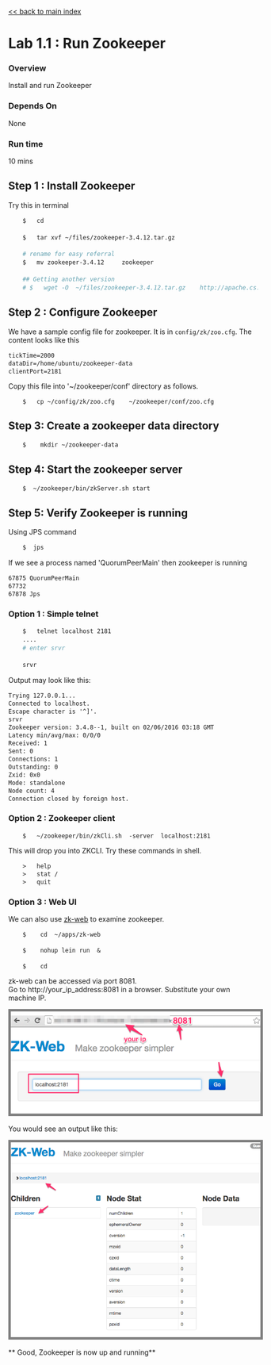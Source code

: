 <link rel='stylesheet' href='../assets/css/main.css'/>

[<< back to main index](../README.md)

Lab 1.1 : Run Zookeeper
=====================

### Overview
Install and run Zookeeper

### Depends On
None

### Run time
10 mins


## Step 1 : Install Zookeeper
Try this in terminal
```bash
    $   cd

    $   tar xvf ~/files/zookeeper-3.4.12.tar.gz

    # rename for easy referral
    $   mv zookeeper-3.4.12     zookeeper

    ## Getting another version
    # $   wget -O  ~/files/zookeeper-3.4.12.tar.gz    http://apache.cs.utah.edu/zookeeper/zookeeper-3.4.12/zookeeper-3.4.12.tar.gz

```


## Step 2 :  Configure Zookeeper
We have a sample config file for zookeeper.  It is in  `config/zk/zoo.cfg`.  The content looks like this

```
tickTime=2000
dataDir=/home/ubuntu/zookeeper-data
clientPort=2181
```

Copy this file into '~/zookeeper/conf' directory as follows.

```
    $   cp ~/config/zk/zoo.cfg    ~/zookeeper/conf/zoo.cfg
```


## Step 3:  Create a zookeeper data directory
```
    $    mkdir ~/zookeeper-data
```

## Step 4: Start the zookeeper server
```
    $  ~/zookeeper/bin/zkServer.sh start
```

## Step 5:  Verify Zookeeper is running
Using JPS command
```bash
    $  jps
```
If we see a process named 'QuorumPeerMain' then zookeeper is running

```console
67875 QuorumPeerMain
67732
67878 Jps
```


### Option 1  : Simple telnet
```bash
    $   telnet localhost 2181
    ....
    # enter srvr

    srvr
```

Output may look like this:
```console
Trying 127.0.0.1...
Connected to localhost.
Escape character is '^]'.
srvr
Zookeeper version: 3.4.8--1, built on 02/06/2016 03:18 GMT
Latency min/avg/max: 0/0/0
Received: 1
Sent: 0
Connections: 1
Outstanding: 0
Zxid: 0x0
Mode: standalone
Node count: 4
Connection closed by foreign host.
```


### Option 2  : Zookeeper client
```
    $   ~/zookeeper/bin/zkCli.sh  -server  localhost:2181
```

This will drop you into ZKCLI.  Try these commands  in shell.
```
    >   help
    >   stat /
    >   quit
```


### Option 3 : Web UI
We can also use [zk-web](https://github.com/qiuxiafei/zk-web) to examine zookeeper.

```
    $    cd  ~/apps/zk-web

    $    nohup lein run  &

    $    cd
```

zk-web can be accessed via port 8081.  
Go to http://your_ip_address:8081 in a browser.  Substitute your own machine IP.

<img src="../assets/images/1.1a.png" style="border: 5px solid grey ; max-width:100%;"  />

You would see an output like this:

<img src="../assets/images/1.1b.png" style="border: 5px solid grey ; max-width:100%;"  />

** Good, Zookeeper is now up and running**  
